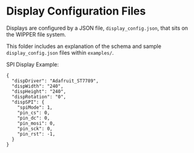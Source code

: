 # Display Configuration Files

Displays are configured by a JSON file, `display_config.json`, that sits on the WIPPER file system.

This folder includes an explanation of the schema and sample `display_config.json` files within `examples/`.


SPI Display Example:
```
{
  "dispDriver": "Adafruit_ST7789",
  "dispWidth": "240",
  "dispHeight": "240",
  "dispRotation": "0",
  "dispSPI": {
    "spiMode": 1,
    "pin_cs": 0,
    "pin_dc": 0,
    "pin_mosi": 0,
    "pin_sck": 0,
    "pin_rst": -1,
  }
}
```